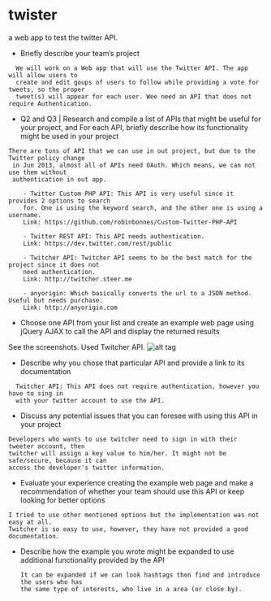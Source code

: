 # twister
a web app to test the twitter API.

- Briefly describe your team’s project

```
  We will work on a Web app that will use the Twitter API. The app will allow users to
  create and edit goups of users to follow while providing a vote for tweets, so the proper
  tweet(s) will appear for each user. Wee need an API that does not require Authentication.
```

- Q2 and Q3 | Research and compile a list of APIs that might be useful for your project, and For each API, briefly describe how its functionality might be used in your project

```
There are tons of API that we can use in out project, but due to the Twitter policy change
 in Jun 2013, almost all of APIs need OAuth. Which means, we can not use them without
 authentication in out app.

	- Twitter Custom PHP API: This API is very useful since it provides 2 options to search
	for. One is using the keyword search, and the other one is using a username.
	Link: https://github.com/robinbonnes/Custom-Twitter-PHP-API

	- Twitter REST API: This API needs authentication.
	Link: https://dev.twitter.com/rest/public

	- Twitcher API: Twitcher API seems to be the best match for the project since it does not
	need authentication.
	Link: http://twitcher.steer.me

	- anyorigin: Which basically converts the url to a JSON method. Useful but needs purchase.
	Link: http://anyorigin.com
  ```

- Choose one API from your list and create an example web page using jQuery AJAX to call the API and display the returned results

See the screenshots. Used Twitcher API.
	![alt tag](https://raw.github.com/mehrdadrafiee/twister/master/1.png)

- Describe why you chose that particular API and provide a link to its documentation

```
  Twitcher API: This API does not require authentication, however you have to sing in
  with your twitter account to use the API.
```

- Discuss any potential issues that you can foresee with using this API in your project

```
Developers who wants to use twitcher need to sign in with their tweeter account, then
twitcher will assign a key value to him/her. It might not be safe/secure, because it can
access the developer's twitter information.
```

- Evaluate your experience creating the example web page and make a recommendation of whether your team should use this API or keep looking for better options

 ```
 I tried to use other mentioned options but the implementation was not easy at all.
 Twitcher is so easy to use, however, they have not provided a good documentation.
 ```

- Describe how the example you wrote might be expanded to use additional functionality provided by the API

  ```
  It can be expanded if we can look hashtags then find and introduce the users who has
  the same type of interests, who live in a area (or close by).
  ```